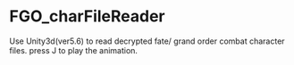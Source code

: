 # FGO_charFileReader
Use Unity3d(ver5.6) to read decrypted fate/ grand order combat character files.
press J to play the animation.
